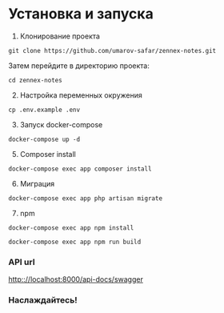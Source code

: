 # Установка и запуска

1. Клонирование проекта
```shell
git clone https://github.com/umarov-safar/zennex-notes.git
```
Затем перейдите в директорию проекта:
```shell
cd zennex-notes
```

2. Настройка переменных окружения
```shell
cp .env.example .env
```

3. Запуск docker-compose
```shell
docker-compose up -d
```

5. Composer install
```shell
docker-compose exec app composer install
```

6. Миграция
```shell
docker-compose exec app php artisan migrate
```

7. npm
```shell
docker-compose exec app npm install

docker-compose exec app npm run build
```

### API url
[http:://localhost:8000/api-docs/swagger](http:://localhost:8000/api-docs/swagger)


### Наслаждайтесь!
